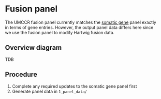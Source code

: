 # Fusion panel

The UMCCR fusion panel currently matches the [somatic gene](../somatic_panel/) panel exactly in terms of gene entries.
However, the output panel data differs here since we use the fusion panel to modify Hartwig fusion data.


## Overview diagram

TDB

## Procedure

1. Complete any required updates to the somatic gene panel first
2. Generate panel data in `1_panel_data/`

